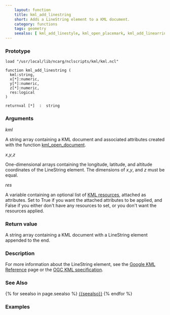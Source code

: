 ```yaml
---
    layout: function
    title: kml_add_linestring
    short: Adds a LineString element to a KML document.
    category: functions
    tags: geometry
    seealso: [ kml_add_linestyle, kml_open_placemark, kml_add_linearring ]
---
```


### Prototype

<pre><code>load "/usr/local/lib/ncarg/nclscripts/kml/kml.ncl"

function kml_add_linestring (
  kml:string,
  x[*]:numeric,
  y[*]:numeric,
  z[*]:numeric,
  res:logical
)

returnval [*]  :  string
</code></pre>

### Arguments
*kml*

A string array containing a KML document and associated attributes created with the function [kml_open_document](functions/kml_open_document.html).

*x*,*y*,*z*

One-dimensional arrays containing the longitude, latitude, and altitude coordinates of the LineString element. The dimensions of *x*,*y*, and *z* must be equal.

*res*

A variable containing an optional list of [KML resources](resources), attached as attributes. Set to True if you want the attached attributes to be applied, and False if you either don't have any resources to set, or you don't want the resources applied.

### Return value

A string array containing a KML document with a LineString element appended to the end.

### Description

For more information about the LineString element, see the [Google KML Reference](https://developers.google.com/kml/documentation/kmlreference#linestring) page or the [OGC KML specification](http://www.opengeospatial.org/standards/kml/).

### See Also

{% for seealso in page.seealso %}
[{{seealso}}](functions/{{seealso}}.html)
{% endfor %}

### Examples


